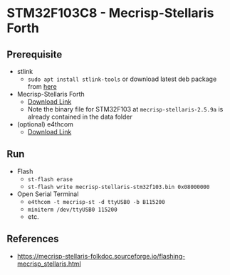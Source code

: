 # STM32F103C8 - Mecrisp-Stellaris Forth

## Prerequisite
- stlink
  - `sudo apt install stlink-tools` or download latest deb package from [here](https://github.com/stlink-org/stlink/releases)
- Mecrisp-Stellaris Forth
  - [Download Link](https://sourceforge.net/projects/mecrisp/files)
  - Note the binary file for STM32F103 at `mecrisp-stellaris-2.5.9a` is already contained in the data folder
- (optional) e4thcom
  - [Download Link](https://wiki.forth-ev.de/doku.php/en:projects:e4thcom)

## Run
- Flash
  - `st-flash erase`
  - `st-flash write mecrisp-stellaris-stm32f103.bin 0x08000000`
- Open Serial Terminal
  - `e4thcom -t mecrisp-st -d ttyUSB0 -b B115200`
  - `miniterm /dev/ttyUSB0 115200`
  - etc.

## References
- https://mecrisp-stellaris-folkdoc.sourceforge.io/flashing-mecrisp_stellaris.html
